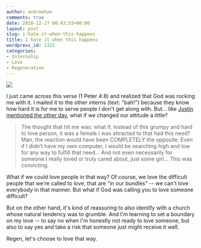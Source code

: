 ```yaml
---
author: andrewhao
comments: true
date: 2010-12-27 00:43:53+00:00
layout: post
slug: i-hate-it-when-this-happens
title: I hate it when this happens
wordpress_id: 1325
categories:
- Internship
- Love
- Regeneration
---
```


[![](http://www.andrewhao.com/wp-content/uploads/2010/12/Screen-shot-2010-12-26-at-4.33.03-PM.png)](http://www.andrewhao.com/2010/12/26/i-hate-it-when-this-happens/screen-shot-2010-12-26-at-4-33-03-pm/)

I just came across this verse (1 Peter 4:8) and realized that God was rocking me with it. I mailed it to the other interns (text: "bah!") because they know how hard it is for me to serve people I don't get along with. But... like [Justin mentioned the other day](http://themarrow.wordpress.com/2010/12/14/lust-prayer-pain/), what if we changed our attitude a little?


> The thought that hit me was: what if, instead of this grumpy and hard to love person, it was a female I was attracted to that had this need? Man, the reaction would have been COMPLETELY the opposite. Even if I didn’t have my own computer, I would be searching high and low for any way to fulfill that need… And not even necessarily for someone I really loved or truly cared about, just some girl… This was convicting.


What if we could love people in that way? Of course, we love the difficult people that we're called to love, that are "in our bundles" -- we can't love everybody in that manner. But what if God was calling you to love someone difficult?

But on the other hand, it's kind of reassuring to also identify with a church whose natural tendency was to grumble. And I'm learning to set a boundary on my love -- to say no when I'm honestly not ready to love someone, but also to say yes and take a risk that someone just might receive it well.

Regen, let's choose to love that way.
